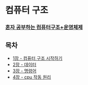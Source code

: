 # 컴퓨터 구조
### [혼자 공부하는 컴퓨터구조+운영체제](https://product.kyobobook.co.kr/detail/S000061584886?utm_source=google&utm_medium=cpc&utm_campaign=googleSearch&gt_network=g&gt_keyword=&gt_target_id=dsa-1974044871038&gt_campaign_id=9979905549&gt_adgroup_id=132556570510&gad_source=1&gclid=CjwKCAjwnK60BhA9EiwAmpHZw1CQC7Qn75pVlSMy0qlhq2NJsVKQQGhXtQ9ug2YDn7mzF_PtwQABnxoCpXcQAvD_BwE)

## 목차
- [1장 - 컴퓨터 구조 시작하기](ch1.md)
- [2장 - 데이터](ch2.md)
- [3장 - 명령어](ch3.md)
- [4장 - cpu 작동 원리](ch4.md)


